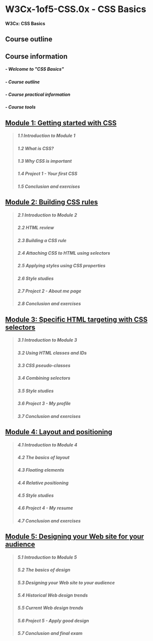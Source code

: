 # W3Cx-1of5-CSS.0x - CSS Basics

#### W3Cx: CSS Basics

## Course outline

## Course information

##### - Welcome to "CSS Basics"
##### - Course outline
##### - Course practical information
##### - Course tools

<!--  # [Module 1: Getting started with CSS](https://github.com/bbauska/CSS.0x-W3Cx/blob/master/module1/module1.md) --->
## [Module 1: Getting started with CSS](https://github.com/bbauska/W3Cx-1of5-CSS.0x/blob/master/modules/module1.md)

> ##### 1.1 Introduction to Module 1
> ##### 1.2 What is CSS?
> ##### 1.3 Why CSS is important
> ##### 1.4 Project 1 - Your first CSS
> ##### 1.5 Conclusion and exercises

<!-- # [Module 2: Building CSS rules](https://github.com/bbauska/CSS.0x-W3Cx/blob/master/module2/module2.md)  --->
## [Module 2: Building CSS rules](https://github.com/bbauska/W3Cx-1of5-CSS.0x/blob/master/modules/module2.md)

> ##### 2.1 Introduction to Module 2
> ##### 2.2 HTML review
> ##### 2.3 Building a CSS rule
> ##### 2.4 Attaching CSS to HTML using selectors
> ##### 2.5 Applying styles using CSS properties
> ##### 2.6 Style studies
> ##### 2.7 Project 2 - About me page
> ##### 2.8 Conclusion and exercises

<!-- # [Module 3: Specific HTML targeting with CSS selectors](https://github.com/bbauska/CSS.0x-W3Cx/blob/master/module3/module3.md) --->
## [Module 3: Specific HTML targeting with CSS selectors](https://github.com/bbauska/W3Cx-1of5-CSS.0x/blob/master/modules/module3.md)

> ##### 3.1 Introduction to Module 3
> ##### 3.2 Using HTML classes and IDs
> ##### 3.3 CSS pseudo-classes
> ##### 3.4 Combining selectors
> ##### 3.5 Style studies
> ##### 3.6 Project 3 - My profile
> ##### 3.7 Conclusion and exercises

<!-- # [Module 4: Layout and positioning](https://github.com/bbauska/CSS.0x-W3Cx/blob/master/module4/module4.md) --->
## [Module 4: Layout and positioning](https://github.com/bbauska/W3Cx-1of5-CSS.0x/blob/master/modules/module4.md)

> ##### 4.1 Introduction to Module 4
> ##### 4.2 The basics of layout
> ##### 4.3 Floating elements
> ##### 4.4 Relative positioning
> ##### 4.5 Style studies
> ##### 4.6 Project 4 - My resume
> ##### 4.7 Conclusion and exercises

<!-- # [Module 5: Designing your Web site for your audience](https://github.com/bbauska/CSS.0x-W3Cx/blob/master/modules/module5.md) --->
## [Module 5: Designing your Web site for your audience](https://github.com/bbauska/W3Cx-1of5-CSS.0x/blob/master/modules/module5.md)

> ##### 5.1 Introduction to Module 5
> ##### 5.2 The basics of design
> ##### 5.3 Designing your Web site to your audience
> ##### 5.4 Historical Web design trends
> ##### 5.5 Current Web design trends
> ##### 5.6 Project 5 - Apply good design
> ##### 5.7 Conclusion and final exam
